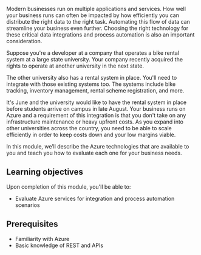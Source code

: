 Modern businesses run on multiple applications and services. How well your business runs can often be impacted by how efficiently you can distribute the right data to the right task. Automating this flow of data can streamline your business even further. Choosing the right technology for these critical data integrations and process automation is also an important consideration.

Suppose you're a developer at a company that operates a bike rental system at a large state university. Your company recently acquired the rights to operate at another university in the next state.

The other university also has a rental system in place. You'll need to integrate with those existing systems too. The systems include bike tracking, inventory management, rental scheme registration, and more.

It's June and the university would like to have the rental system in place before students arrive on campus in late August. Your business runs on Azure and a requirement of this integration is that you don't take on any infrastructure maintenance or heavy upfront costs. As you expand into other universities across the country, you need to be able to scale efficiently in order to keep costs down and your low margins viable.

In this module, we’ll describe the Azure technologies that are available to you and teach you how to evaluate each one for your business needs.  

## Learning objectives

Upon completion of this module, you'll be able to:

- Evaluate Azure services for integration and process automation scenarios

## Prerequisites

- Familiarity with Azure
- Basic knowledge of REST and APIs
